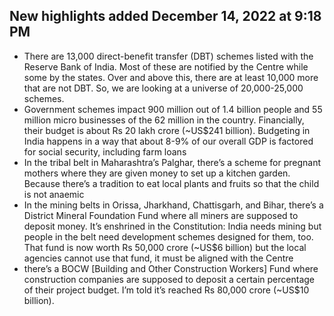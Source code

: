 ## New highlights added December 14, 2022 at 9:18 PM
- There are 13,000 direct-benefit transfer (DBT) schemes listed with the Reserve Bank of India. Most of these are notified by the Centre while some by the states. Over and above this, there are at least 10,000 more that are not DBT. So, we are looking at a universe of 20,000-25,000 schemes.
- Government schemes impact 900 million out of 1.4 billion people and 55 million micro businesses of the 62 million in the country.
  Financially, their budget is about Rs 20 lakh crore (~US$241 billion). Budgeting in India happens in a way that about 8-9% of our overall GDP is factored for social security, including farm loans
- In the tribal belt in Maharashtra’s Palghar, there’s a scheme for pregnant mothers where they are given money to set up a kitchen garden. Because there’s a tradition to eat local plants and fruits so that the child is not anaemic
- In the mining belts in Orissa, Jharkhand, Chattisgarh, and Bihar, there’s a District Mineral Foundation Fund where all miners are supposed to deposit money. It’s enshrined in the Constitution: India needs mining but people in the belt need development schemes designed for them, too. That fund is now worth Rs 50,000 crore (~US$6 billion) but the local agencies cannot use that fund, it must be aligned with the Centre
- there’s a BOCW [Building and Other Construction Workers] Fund where construction companies are supposed to deposit a certain percentage of their project budget. I’m told it’s reached Rs 80,000 crore (~US$10 billion).
